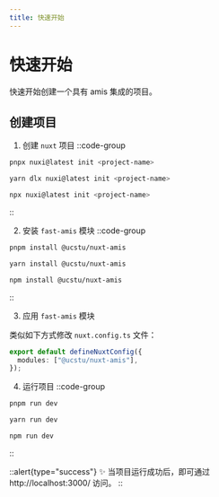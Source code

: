 ```yaml
---
title: 快速开始
---
```


# 快速开始

快速开始创建一个具有 amis 集成的项目。

## 创建项目

1. 创建 `nuxt` 项目
   ::code-group

```bash [Pnpm]
pnpx nuxi@latest init <project-name>
```

```bash [Yarn]
yarn dlx nuxi@latest init <project-name>
```

```bash [NPM]
npx nuxi@latest init <project-name>
```

::

2. 安装 `fast-amis` 模块
   ::code-group

```bash [Pnpm]
pnpm install @ucstu/nuxt-amis
```

```bash [Yarn]
yarn install @ucstu/nuxt-amis
```

```bash [NPM]
npm install @ucstu/nuxt-amis
```

::

3. 应用 `fast-amis` 模块

类似如下方式修改 `nuxt.config.ts` 文件：

```ts
export default defineNuxtConfig({
  modules: ["@ucstu/nuxt-amis"],
});
```

4. 运行项目
   ::code-group

```bash [Pnpm]
pnpm run dev
```

```bash [Yarn]
yarn run dev
```

```bash [NPM]
npm run dev
```

::

::alert{type="success"}
✨ 当项目运行成功后，即可通过 http://localhost:3000/ 访问。
::
